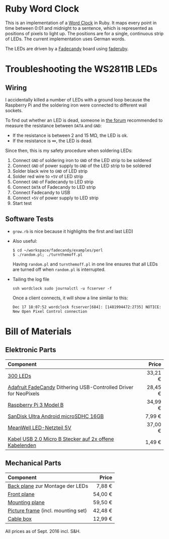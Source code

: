 # Ruby Word Clock

This is an implementation of a [Word Clock](http://www.instructables.com/id/Wordclock/) in Ruby. It maps every point in time between 0:01 and midnight to a sentence, which is represented as positions of pixels to light up. The positions are for a single, continuous strip of LEDs. The current implementation uses German words.

The LEDs are driven by a [Fadecandy](https://github.com/scanlime/fadecandy) board using [faderuby](https://github.com/JamesHarrison/faderuby).

# Troubleshooting the WS2811B LEDs

## Wiring

I accidentally killed a number of LEDs with a ground loop because the Raspberry Pi and the soldering iron were connected to different wall sockets.

To find out whether an LED is dead, someone in [the forum](https://www.mikrocontroller.net/topic/385955) recommended to measure the resistance between `DATA` and `GND`:

* If the resistance is between 2 and 15 MΩ, the LED is ok.
* If the resistance is ∞, the LED is dead.

Since then, this is my safety procedure when soldering LEDs:

1. Connect `GND` of soldering iron to `GND` of the LED strip to be soldered
1. Connect `GND` of power supply to `GND` of the LED strip to be soldered
1. Solder black wire to `GND` of LED strip
1. Solder red wire to `+5V` of LED strip
1. Connect `GND` of Fadecandy to LED strip
1. Connect `DATA` of Fadecandy to LED strip
1. Connect Fadecandy to USB
1. Connect `+5V` of power supply to LED strip
1. Start test

## Software Tests

* `grow.rb` is nice because it highlights the first and last LED)

* Also useful:

  ```
  $ cd ~/workspace/fadecandy/examples/perl
  $ ./random.pl; ./turnthemoff.pl
  ```

  Having `random.pl` and `turnthemoff.pl` in one line ensures that all LEDs are turned off when `random.pl` is interrupted.

* Tailing the log file

  ```
  ssh wordclock sudo journalctl -u fcserver -f
  ```

  Once a client connects, it will show a line similar to this:

  ```
  Dec 17 18:07:52 wordclock fcserver[684]: [1481994472:2735] NOTICE: New Open Pixel Control connection
  ```

# Bill of Materials

## Elektronic Parts

| Component |   Price |
| :-------- | ------: |
| [300 LEDs](https://www.ebay.de/itm/222192610445) | 33,21 € |
| [Adafruit FadeCandy](http://www.exp-tech.de/adafruit-fadecandy-dithering-usb-controlled-driver-for-neopixels) Dithering USB-Controlled Driver for NeoPixels | 28,45 € |
| [Raspberry Pi 3 Model B](https://www.amazon.de/dp/B01CEFWQFA/) | 34,99 € |
| [SanDisk Ultra Android microSDHC 16GB](https://www.amazon.de/dp/B013UDL5V6/) | 7,99 € |
| [MeanWell LED-Netzteil 5V](https://www.ebay.de/itm/310840219652) | 37,00 € |
| [Kabel USB 2.0 Micro B Stecker auf 2x offene Kabelenden](https://www.amazon.de/dp/B01A9GLG6Q/) | 1,49 € |

## Mechanical Parts

| Component |   Price |
| :-------- | ------: |
| [Back plane](https://www.ebay.de/itm/301477115708) zur Montage der LEDs | 7,88 € |
| [Front plane](https://www.mikrocontroller.net/articles/WordClock_mit_WS2812#WC24h_Sammelbestellung_Frontplatten) |  54,00 € |
| [Mounting plane](https://www.mikrocontroller.net/articles/WordClock_mit_WS2812#WC24h_Sammelbestellung_Zwischenb.C3.B6den) | 59,50 € |
| [Picture frame](https://www.alutech.de/alu---zuschnitt-profil-18.html) (incl. mounting set) | 42,48 € |
| [Cable box](https://www.amazon.de/dp/B01C6V7OP4/) | 12,99 € |

All prices as of Sept. 2016 incl. S&H.
